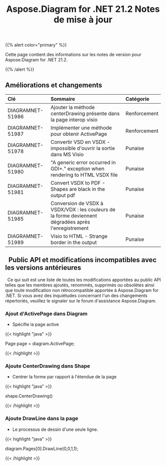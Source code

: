 ﻿---
title: Aspose.Diagram for .NET 21.2 Notes de mise à jour
type: docs
weight: 11
url: /fr/net/aspose-diagram-for-net-21-2-release-notes/
---
{{% alert color="primary" %}} 

Cette page contient des informations sur les notes de version pour Aspose.Diagram for .NET 21.2.

{{% /alert %}} 
## **Améliorations et changements**

|**Clé**|**Sommaire**|**Catégorie**|
|:- |:- |:- |
|DIAGRAMNET-51986|Ajouter la méthode centerDrawing présente dans la page interop visio|Renforcement|
|DIAGRAMNET-51987|Implémenter une méthode pour obtenir ActivePage|Renforcement|
|DIAGRAMNET-51978|Convertir VSD en VSDX - impossible d'ouvrir la sortie dans MS Visio|Punaise|
|DIAGRAMNET-51980|"A generic error occurred in GDI+." exception when rendering to HTML VSDX file|Punaise|
|DIAGRAMNET-51981|Convert VSDX to PDF - Shapes are black in the output pdf|Punaise|
|DIAGRAMNET-51985|Conversion de VSDX à VSDX/VDX : les couleurs de la forme deviennent dégradées après l'enregistrement|Punaise|
|DIAGRAMNET-51989|Visio to HTML - Strange border in the output|Punaise|

## ` `**Public API et modifications incompatibles avec les versions antérieures**
` `Ce qui suit est une liste de toutes les modifications apportées au public API telles que les membres ajoutés, renommés, supprimés ou obsolètes ainsi que toute modification non rétrocompatible apportée à Aspose.Diagram for .NET. Si vous avez des inquiétudes concernant l'un des changements répertoriés, veuillez le signaler sur le forum d'assistance Aspose.Diagram.
### **Ajout d'ActivePage dans Diagram**
- Spécifie la page active

{{< highlight "java" >}}

Page page = diagram.ActivePage;

{{< /highlight >}}
### **Ajoute CenterDrawing dans Shape**
- Centrer la forme par rapport à l'étendue de la page



{{< highlight "java" >}}

shape.CenterDrawing()

{{< /highlight >}}
### **Ajoute DrawLine dans la page**
- Le processus de dessin d'une seule ligne.



{{< highlight "java" >}}

 diagram.Pages[0].DrawLine(0,0,1,1);

{{< /highlight >}}



